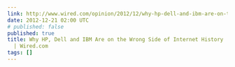 ```yaml
---
link: http://www.wired.com/opinion/2012/12/why-hp-dell-and-ibm-are-on-the-wrong-side-of-history/
date: 2012-12-21 02:00 UTC
# published: false
published: true
title: Why HP, Dell and IBM Are on the Wrong Side of Internet History | Wired Opinion
  | Wired.com
tags: []
---
```



